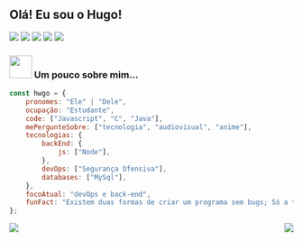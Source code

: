 <h2>Olá! Eu sou o Hugo!</h2>

<div>
<img src="https://img.shields.io/badge/-00599C?style=for-the-badge&logo=c&logoColor=white">
<img src="https://img.shields.io/badge/JavaScript-F7DF1E?style=for-the-badge&logo=javascript&logoColor=black">
<img src="https://img.shields.io/badge/Java-ED8B00?style=for-the-badge&logo=openjdk&logoColor=white">
<img src="https://img.shields.io/badge/HTML5-E34F26?style=for-the-badge&logo=html5&logoColor=white">
<img src="https://img.shields.io/badge/CSS3-1572B6?style=for-the-badge&logo=css3&logoColor=white">
</div>



### <img src="https://media.tenor.com/OuXSx69H1ZYAAAAi/omori-omori-meme.gif" width="40"> Um pouco sobre mim...  

```javascript
const hwgo = {
    pronomes: "Ele" | "Dele",
    ocupação: "Estudante",
    code: ["Javascript", "C", "Java"],
    mePergunteSobre: ["tecnologia", "audiovisual", "anime"],
    tecnologias: {
        backEnd: {
            js: ["Node"],
        },
        devOps: ["Segurança Ofensiva"],
        databases: ["MySql"],
    },
    focoAtual: "devOps e back-end",
    funFact: "Existem duas formas de criar um programa sem bugs; Só a terceira funciona."
};
```



<img align="right" src="https://github-readme-stats.vercel.app/api?username=hwgo1&show_icons=true&theme=tokyonight">
<img src="https://github-readme-stats.vercel.app/api/top-langs/?username=hwgo1">


